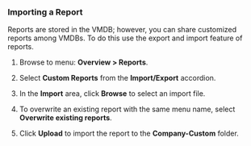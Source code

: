 ### Importing a Report

Reports are stored in the VMDB; however, you can share customized reports among VMDBs. To do this use the export and import feature of reports.

1. Browse to menu: **Overview > Reports**.

2. Select **Custom Reports** from the **Import/Export** accordion.

3. In the **Import** area, click **Browse** to select an import file.

4. To overwrite an existing report with the same menu name, select **Overwrite existing reports**.

5. Click **Upload** to import the report to the **Company-Custom** folder.
